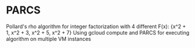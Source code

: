 # PARCS
Pollard's rho algorithm for integer factorization with 4 different F(x):
{x^2 + 1, x^2 + 3, x^2 + 5, x^2 + 7}
Using gcloud compute and PARCS for executing algorithm on multiple VM instances
